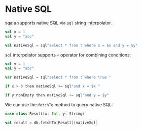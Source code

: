 # Native SQL

sqala supports native SQL via `sql` string interpolator.

```scala
val x = 1
val y = "abc"

val nativeSql = sql"select * from t where x = $x and y = $y"
```

`sql` interpolator supports `+` operator for combining conditions:

```scala
val x = 1
val y = "abc"

var nativeSql = sql"select * from t where true "

if x > 0 then nativeSql += sql"and x = $x "

if y.nonEmpty then nativeSql += sql"and y = $y"
```

We can use the `fetchTo` method to query native SQL:

```scala
case class Result(x: Int, y: String)

val result = db.fetchTo[Result](nativeSql)
```
